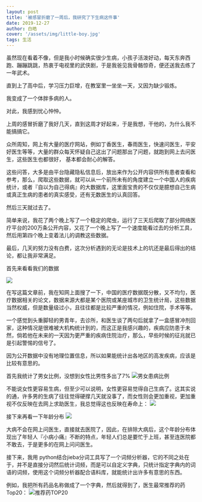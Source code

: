 ```yaml
---
layout: post
title: '被感冒折磨了一周后，我研究了下生病这件事'
date: 2019-12-27
author: 白皓
cover: '/assets/img/little-boy.jpg'
tags: 生活  
---
```


虽然现在看着不像，但是我小时候确实很少生病，小孩子活泼好动，每天东奔西跑、蹦蹦跳跳，热衷于电视里的武侠剧，于是我爸见我骨骼惊奇，便还送我去练了一年武术。

直到上了高中后，学习压力巨增，在教室里一坐坐一天，又因为缺少锻炼。

我变成了一个体胖多病的人。

对此，我感到忧心忡忡。

上周的感冒折磨了我好几天，直到这周才好起来，于是我想，干他的，为什么我不能搞搞它。

众所周知，网上有大量的医疗网站，例如丁香医生，春雨医生，快速问医生，平安好医生等等，大量的群众每天怀疑自己这出了问题那出了问题，就跑到网上去问医生，这些医生也都很好，
基本都会耐心的解答。
	    
这些问答，大多是由平台隐藏隐私信息后，放出来作为公开内容供所有患者查看和参考，那么，爬取这些数据，就可以从一个前所未有的角度建立一个中国人的疾病统计，或者『自以为自己得病』的大数据库，这里面宝贵的不仅仅是臆想自己生病或真正生病的患者的真实感受，还有无数医生的认真回答。

然后三天就过去了。

简单来说，我花了两个晚上写了一个稳定的爬虫，运行了三天后爬取了部分网络医疗平台的200万条公开内容，又花了一个晚上写了一个速度能看过去的分析工具，然后用第四个晚上变着法儿的调教这些数据。

最后，几天的努力没有白费，这次分析遇到的无论是技术上的坑还是最后得出的结论，都让我非常满足。

首先来看看我们的数据

![](https://s2.ax1x.com/2019/12/25/lFMzDA.png)

在写这篇文章前，我在知网上面搜了一下，中国的医疗数据既分散，又不均匀，医疗数据相关的论文，数据来源大都是某个医院或某座城市的卫生统计局，这些数据当然权威，但是数量级过小，且往往都是比较严重的情况，例如住院，手术等等。

一个感觉到头重脚轻的男青年，去诊所，和医生谈了两句后就拿了一盒感冒冲剂回家，这种情况是很难被大机构统计到的，而这正是我感兴趣的，疾病应防患于未然，倘若他在未来的一天因为更严重的疾病住院治疗，那么，早些时候的征兆就已是引起警惕的信号了。

因为公开数据中没有地理位置信息，所以如果能统计出各地区的高发疾病，应该是比较有意思的。

首先我统计了男女比例，没想到女性比男性多出了7%
![男女患病比例]()

不能说女性更容易生病，但至少可以说明，女性更容易觉得自己生病了。这其实说的通，许多男的生病了往往觉得硬撑几天就没事了，而女性则会更加重视，更加重视不仅反映在去网上求助医生，我总觉得这也反映在寿命上：
![](https://s2.ax1x.com/2019/12/25/lF3uVA.jpg)

接下来再看一下年龄分布
![](年龄分布)



大病不会在网上问医生，直接就去医院了，因此，在排除大病后，这个年龄分布体现出了年轻人『小病小痛』不断的特点，年轻人们总是要忙于上班，甚至连医院都不敢去，于是更多的在网上问问医生。

接下来，我用 python结合jieba分词工具写了一个词频分析器，它的不同之处在于，并不是直接分词然后统计词频，而是可以自定义字典，只统计指定字典内的词语的词频，使用这个词频分析器配合语料库，就能统计出许多有意思的东西。

例如，我把所有药品名称做成了一个字典，然后就得到了，医生最常推荐的药Top20：
![推荐药TOP20]()